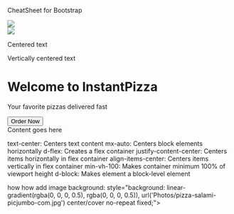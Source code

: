 CheatSheet for Bootstrap

<!-- Center an image using mx-auto -->
<img src="image.jpg" class="mx-auto d-block">

<!-- Center using text-center on parent -->
<div class="text-center">
  <img src="image.jpg">
</div>

<!-- Basic text centering -->
<p class="text-center">Centered text</p>

<!-- Center text vertically in a container -->
<div class="h-100 d-flex align-items-center">
  <p>Vertically centered text</p>
</div>

<!-- Center everything both vertically and horizontally -->
<div class="min-vh-100 d-flex justify-content-center align-items-center">
  <div class="text-center">
    <h1>Welcome to InstantPizza</h1>
    <p>Your favorite pizzas delivered fast</p>
    <button class="btn btn-primary">Order Now</button>
  </div>
</div>

<!-- Perfect center using flexbox -->
<div class="d-flex justify-content-center align-items-center">
  <div>Content goes here</div>
</div>

text-center: Centers text content
mx-auto: Centers block elements horizontally
d-flex: Creates a flex container
justify-content-center: Centers items horizontally in flex container
align-items-center: Centers items vertically in flex container
min-vh-100: Makes container minimum 100% of viewport height
d-block: Makes element a block-level element

how how add image background: style="background: linear-gradient(rgba(0, 0, 0, 0.5), rgba(0, 0, 0, 0.5)), url('Photos/pizza-salami-picjumbo-com.jpg') center/cover no-repeat fixed;">
